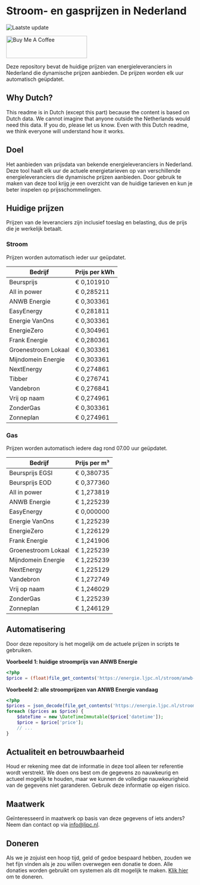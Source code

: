 # Stroom- en gasprijzen in Nederland

![Laatste update](https://img.shields.io/badge/laatste%20update-2024--10--17%2010%3A00%20CET-brightgreen)

<a href="https://www.buymeacoffee.com/Lars-" target="_blank"><img src="https://cdn.buymeacoffee.com/buttons/v2/default-orange.png" alt="Buy Me A Coffee" height="60" style="height: 60px !important;width: 217px !important;" ></a>

Deze repository bevat de huidige prijzen van energieleveranciers in Nederland die dynamische prijzen aanbieden. De prijzen worden elk uur automatisch geüpdatet.

## Why Dutch?

This readme is in Dutch (except this part) because the content is based on Dutch data. We cannot imagine that anyone outside the Netherlands would need this data. If you do, please let us know. Even with this Dutch readme, we think
everyone will understand how it works.

## Doel

Het aanbieden van prijsdata van bekende energieleveranciers in Nederland. Deze tool haalt elk uur de actuele energietarieven op van verschillende energieleveranciers die dynamische prijzen aanbieden. Door gebruik te maken van deze tool
krijg je een overzicht van de huidige tarieven en kun je beter inspelen op prijsschommelingen.

## Huidige prijzen

Prijzen van de leveranciers zijn inclusief toeslag en belasting, dus de prijs die je werkelijk betaalt.

### Stroom

Prijzen worden automatisch ieder uur geüpdatet.

 Bedrijf | Prijs per kWh 
---------|---------------
Beursprijs | € 0,101910
All in power | € 0,285211
ANWB Energie | € 0,303361
EasyEnergy | € 0,281811
Energie VanOns | € 0,303361
EnergieZero | € 0,304961
Frank Energie | € 0,280361
Groenestroom Lokaal | € 0,303361
Mijndomein Energie | € 0,303361
NextEnergy | € 0,274861
Tibber | € 0,276741
Vandebron | € 0,276841
Vrij op naam | € 0,274961
ZonderGas | € 0,303361
Zonneplan | € 0,274961


### Gas

Prijzen worden automatisch iedere dag rond 07.00 uur geüpdatet.

 Bedrijf | Prijs per m³ 
---------|--------------
Beursprijs EGSI | € 0,380735
Beursprijs EOD | € 0,377360
All in power | € 1,273819
ANWB Energie | € 1,225239
EasyEnergy | € 0,000000
Energie VanOns | € 1,225239
EnergieZero | € 1,226129
Frank Energie | € 1,241906
Groenestroom Lokaal | € 1,225239
Mijndomein Energie | € 1,225239
NextEnergy | € 1,225129
Vandebron | € 1,272749
Vrij op naam | € 1,246029
ZonderGas | € 1,225239
Zonneplan | € 1,246129


## Automatisering

Door deze repository is het mogelijk om de actuele prijzen in scripts te gebruiken.

**Voorbeeld 1: huidige stroomprijs van ANWB Energie**

```php
<?php
$price = (float)file_get_contents('https://energie.ljpc.nl/stroom/anwb-energie-nu.txt');

```

**Voorbeeld 2: alle stroomprijzen van ANWB Energie vandaag**

```php
<?php
$prices = json_decode(file_get_contents('https://energie.ljpc.nl/stroom/all-in-power-vandaag.json'),true);
foreach ($prices as $price) {
    $dateTime = new \DateTimeImmutable($price['datetime']);
    $price = $price['price'];
    // ...
}
```

## Actualiteit en betrouwbaarheid

Houd er rekening mee dat de informatie in deze tool alleen ter referentie wordt verstrekt. We doen ons best om de gegevens zo nauwkeurig en actueel mogelijk te houden, maar we kunnen de volledige nauwkeurigheid van de gegevens niet
garanderen. Gebruik deze informatie op eigen risico.

## Maatwerk

Geïnteresseerd in maatwerk op basis van deze gegevens of iets anders? Neem dan contact op
via [info@ljpc.nl](mailto:info@ljpc.nl?subject=Energie%20prijzen).

## Doneren

Als we je zojuist een hoop tijd, geld of gedoe bespaard hebben, zouden we het fijn vinden als je zou willen overwegen een
donatie te doen. Alle donaties worden gebruikt om systemen als dit mogelijk te
maken. [Klik hier](https://www.buymeacoffee.com/Lars-) om te doneren.
